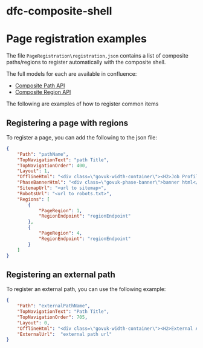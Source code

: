 # dfc-composite-shell


# Page registration examples

The file `PageRegistration\registration,json` contains a list of composite paths/regions to register automatically with the composite shell.

The full models for each are available in confluence:

* [Composite Path API](https://skillsfundingagency.atlassian.net/wiki/spaces/DFC/pages/1349779557/Composite+UI+Registration+Paths+API)
* [Composite Region API](https://skillsfundingagency.atlassian.net/wiki/spaces/DFC/pages/1353252872/Composite+UI+Registration+Regions+API)

The following are examples of how to register common items

## Registering a page with regions

To register a page, you can add the following to the json file:

```json
{
    "Path": "pathName",
    "TopNavigationText": "path Title",
    "TopNavigationOrder": 400,
    "Layout": 1,
    "OfflineHtml": "<div class=\"govuk-width-container\"><H2>Job Profile Service Unavailable</H2></div>",
    "PhaseBannerHtml": "<div class=\"govuk-phase-banner\">banner html</div>",
    "SitemapUrl": "<url to sitemap>",
    "RobotsUrl": "<url to robots.txt>",
    "Regions": [
        {
            "PageRegion": 1,
            "RegionEndpoint": "regionEndpoint"
        },
        {
            "PageRegion": 4,
            "RegionEndpoint": "regionEndpoint"
        }
    ]
}
```

## Registering an external path

To register an external path,  you can use the following example:

```json
{
    "Path": "externalPathName",
    "TopNavigationText": "Path Title",
    "TopNavigationOrder": 705,
    "Layout": 0,
    "OfflineHtml": "<div class=\"govuk-width-container\"><H2>External App is Unavailable</H2></div>",
    "ExternalUrl":  "external path url"
}
```